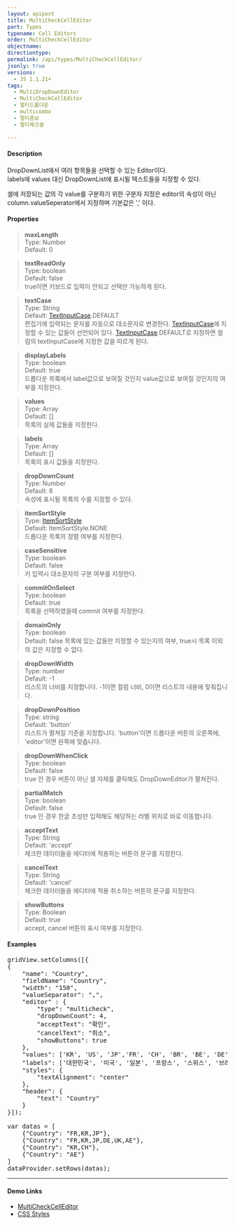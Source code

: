 ```yaml
---
layout: apipost
title: MultiCheckCellEditor
part: Types
typename: Cell Editors
order: MultiCheckCellEditor
objectname: 
directiontype: 
permalink: /api/types/MultiCheckCellEditor/
jsonly: true
versions:
  - JS 1.1.21+
tags:
  - MultiDropDownEditor
  - MultiCheckCellEditor
  - 멀티드롭다운
  - multicombo
  - 멀티콤보
  - 멀티체크셀
  
---
```


#### Description

 DropDownList에서 여러 항목들을 선택할 수 있는 Editor이다.   
 labels에 values 대신 DropDownList에 표시될 텍스트들을 지정할 수 있다. 
 
 셀에 저장되는 값의 각 value를 구분하기 위한 구분자 지정은 editor의 속성이 아닌 column.valueSeperator에서 지정하며 기본값은 ',' 이다.

#### Properties

> **maxLength**  
> Type: Number  
> Default: 0  

> **textReadOnly**  
> Type: boolean    
> Default: false    
> true이면 키보드로 입력이 안되고 선택만 가능하게 된다.  

> **textCase**  
> Type: String  
> Default: [TextInputCase](/api/types/TextInputCase/).DEFAULT  
> 편집기에 입력되는 문자를 자동으로 대소문자로 변경한다. [TextInputCase](/api/types/TextInputCase/)에 지정할 수 있는 값들이 선언되어 있다. [TextInputCase](/api/types/TextInputCase/).DEFAULT로 지정하면 컬럼의 textInputCase에 지정한 값을 따르게 된다.  

> **displayLabels**  
> Type: boolean  
> Default: true  
> 드롭다운 목록에서 label값으로 보여질 것인지 value값으로 보여질 것인지의 여부를 지정한다.   

> **values**  
> Type: Array  
> Default: []  
> 목록의 실제 값들을 지정한다.  

> **labels**  
> Type: Array  
> Default: []  
> 목록의 표시 값들을 지정한다.  

> **dropDownCount**  
> Type: Number  
> Default: 8  
> 속성에 표시될 목록의 수를 지정할 수 있다.  

> **itemSortStyle**  
> Type: [ItemSortStyle](/api/types/ItemSortStyle)  
> Default: ItemSortStyle.NONE  
> 드롭다운 목록의 정렬 여부를 지정한다.

> **caseSensitive**  
> Type: boolean  
> Default: false  
> 키 입력시 대소문자의 구분 여부를 지정한다.  

> **commitOnSelect**  
> Type: boolean  
> Default: true  
> 목록을 선택하였을때 commit 여부를 지정한다. 

> **domainOnly**  
> Type: boolean  
> Default: false
> 목록에 있는 값들만 지정할 수 있는지의 여부, true시 목록 이외의 값은 지정할 수 없다.  

> **dropDownWidth**  
> Type: number  
> Default: -1  
> 리스트의 너비를 지정합니다. -1이면 컬럼 너비, 0이면 리스트의 내용에 맞춰집니다.   

> **dropDownPosition**   
> Type: string  
> Default: 'button'  
> 리스트가 펼쳐질 기준을 지정합니다. 'button'이면 드롭다운 버튼의 오른쪽에, 'editor'이면 왼쪽에 맞춥니다.  
 
> **dropDownWhenClick**   
> Type: boolean  
> Default: false  
> true 인 경우 버튼이 아닌 셀 자체를 클릭해도 DropDownEditor가 펼쳐진다.     

> **partialMatch**   
> Type: boolean  
> Default: false  
> true 인 경우 한글 초성만 입력해도 해당하는 라벨 위치로 바로 이동합니다.   

> **acceptText**   
> Type: String  
> Default: 'accept'  
> 체크한 데이터들을 에디터에 적용하는 버튼의 문구를 지정한다.     

> **cancelText**   
> Type: String  
> Default: 'cancel'  
> 체크한 데이터들을 에디터에 적용 취소하는 버튼의 문구를 지정한다.     

> **showButtons**   
> Type: Boolean  
> Default: true  
> accept, cancel 버튼의 표시 여부를 지정한다.       

#### Examples 

<pre class="prettyprint">
gridView.setColumns([{
{
    "name": "Country",
    "fieldName": "Country",
    "width": "150",
    "valueSeparator": ",",
    "editor" : {
        "type": "multicheck",
        "dropDownCount": 4,
        "acceptText": "확인",
        "cancelText": "취소",
        "showButtons": true
    },
    "values": ['KR', 'US', 'JP','FR', 'CH', 'BR', 'BE', 'DE', 'UK', 'CN', 'AE', 'SG'],
    "labels": ['대한민국', '미국', '일본', '프랑스', '스위스', '브라질', '벨기에', '독일', '영국', '중국', '아랍에미레이트', '싱가폴'],
    "styles": {
        "textAlignment": "center"
    },
    "header": {
        "text": "Country"
    }
}]);

var datas = [
    {"Country": "FR,KR,JP"},
    {"Country": "FR,KR,JP,DE,UK,AE"},
    {"Country": "KR,CH"},
    {"Country": "AE"}
]
dataProvider.setRows(datas);
</pre>

---

#### Demo Links

* [MultiCheckCellEditor](http://demo.realgrid.com/Demo/MultiCheckCellEditor)  
* [CSS Styles](http://demo.realgrid.com/Demo/CssStyles)  
